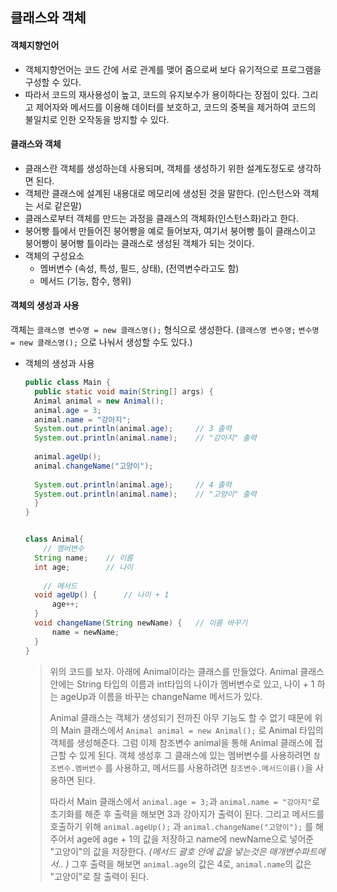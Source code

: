 ## 클래스와 객체

#### 객체지향언어

- 객체지향언어는 코드 간에 서로 관계를 맺어 줌으로써 보다 유기적으로 프로그램을 구성할 수 있다.
- 따라서 코드의 재사용성이 높고, 코드의 유지보수가 용이하다는 장점이 있다. 그리고 제어자와 메서드를 이용해 데이터를 보호하고, 코드의 중복을 제거하여 코드의 불일치로 인한 오작동을 방지할 수 있다.

#### 클래스와 객체

- 클래스란 객체를 생성하는데 사용되며, 객체를 생성하기 위한 설계도정도로 생각하면 된다.
- 객체란 클래스에 설계된 내용대로 메모리에 생성된 것을 말한다. (인스턴스와 객체는 서로 같은말)
- 클래스로부터 객체를 만드는 과정을 클래스의 객체화(인스턴스화)라고 한다.
- 붕어빵 틀에서 만들어진 붕어빵을 예로 들어보자, 여기서 붕어빵 틀이 클래스이고 붕어빵이 붕어빵 틀이라는 클래스로 생성된 객체가 되는 것이다.
- 객체의 구성요소
  - 멤버변수 (속성, 특성, 필드, 상태), (전역변수라고도 함)
  - 메서드 (기능, 함수, 행위)

#### 객체의 생성과 사용

객체는 `클래스명 변수명 = new 클래스명();` 형식으로 생성한다. (`클래스명 변수명;` `변수명 = new 클래스명();` 으로 나눠서 생성할 수도 있다.)

- 객체의 생성과 사용

  ````java
  public class Main {
  	public static void main(String[] args) {
  	Animal animal = new Animal();
  	animal.age = 3;
  	animal.name = "강아지";
  	System.out.println(animal.age);		// 3 출력
  	System.out.println(animal.name);	// "강아지" 출력
  	
  	animal.ageUp();
  	animal.changeName("고양이");
  	
  	System.out.println(animal.age);		// 4 출력
  	System.out.println(animal.name);	// "고양이" 출력
  	}
  }
  
  
  class Animal{
      // 멤버변수
  	String name;	// 이름
  	int age;		// 나이
  	
      // 메서드
  	void ageUp() {		// 나이 + 1
  		age++;
  	}
  	void changeName(String newName) {	// 이름 바꾸기
  		name = newName;
  	}
  }
  ````

  > 위의 코드를 보자. 아래에 Animal이라는 클래스를 만들었다. Animal 클래스 안에는 String 타입의 이름과 int타입의 나이가 멤버변수로 있고, 나이 + 1 하는 ageUp과 이름을 바꾸는 changeName 메서드가 있다.
  >
  > Animal 클래스는 객체가 생성되기 전까진 아무 기능도 할 수 없기 때문에 위의 Main 클래스에서 `Animal animal = new Animal();` 로 Animal 타입의 객체를 생성해준다. 그럼 이제 참조변수 animal을 통해 Animal 클래스에 접근할 수 있게 된다. 객체 생성후 그 클래스에 있는 멤버변수를 사용하려면 `참조변수.멤버변수` 를 사용하고, 메서드를 사용하려면 `참조변수.메서드이름()`을 사용하면 된다.
  >
  > 따라서 Main 클래스에서 `animal.age = 3;`과 `animal.name = "강아지"`로 초기화를 해준 후 출력을 해보면 3과 강아지가 출력이 된다. 그리고 메서드를 호출하기 위해 `animal.ageUp();` 과 `animal.changeName("고양이");` 를 해주어서 age에 age + 1의 값을 저장하고 name에 newName으로 넣어준 "고양이"의 값을 저장한다. *(메서드 괄호 안에 값을 넣는것은 매개변수파트에서.. )* 그후 출력을 해보면 `animal.age`의 값은 4로, `animal.name`의 값은 "고양이"로 잘 출력이 된다.